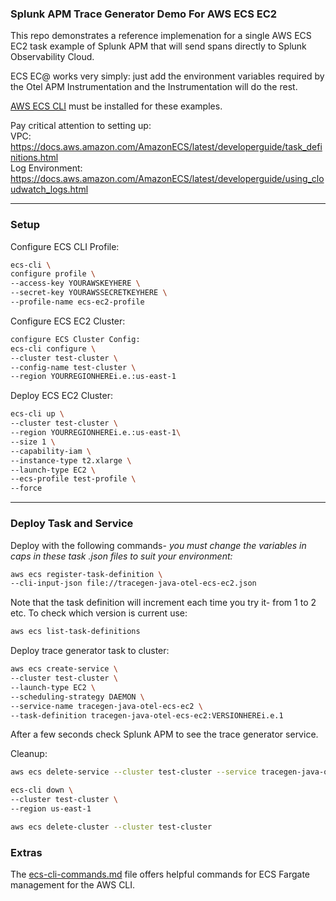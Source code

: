 ### Splunk APM Trace Generator Demo For AWS ECS EC2

This repo demonstrates a reference implemenation for a single AWS ECS EC2 task example of Splunk APM that will send spans directly to Splunk Observability Cloud.  

ECS EC@ works very simply: just add the environment variables required by the Otel APM Instrumentation and the Instrumentation will do the rest.

[AWS ECS CLI](https://docs.aws.amazon.com/AmazonECS/latest/developerguide/ECS_CLI.html) must be installed for these examples.

Pay critical attention to setting up:  
VPC: https://docs.aws.amazon.com/AmazonECS/latest/developerguide/task_definitions.html  
Log Environment: https://docs.aws.amazon.com/AmazonECS/latest/developerguide/using_cloudwatch_logs.html  

---
### Setup

Configure ECS CLI Profile:  
```bash
ecs-cli \
configure profile \
--access-key YOURAWSKEYHERE \
--secret-key YOURAWSSECRETKEYHERE \
--profile-name ecs-ec2-profile
```

Configure ECS EC2 Cluster:  
```bash
configure ECS Cluster Config:
ecs-cli configure \
--cluster test-cluster \
--config-name test-cluster \
--region YOURREGIONHEREi.e.:us-east-1
```

Deploy ECS EC2 Cluster:
```bash
ecs-cli up \
--cluster test-cluster \
--region YOURREGIONHEREi.e.:us-east-1\
--size 1 \
--capability-iam \
--instance-type t2.xlarge \
--launch-type EC2 \
--ecs-profile test-profile \
--force
```
---
### Deploy Task and Service

Deploy with the following commands- *you must change the variables in caps in these task .json files to suit your environment:*

```bash
aws ecs register-task-definition \
--cli-input-json file://tracegen-java-otel-ecs-ec2.json
```

Note that the task definition will increment each time you try it- from 1 to 2 etc. To check which version is current use:  
```bash
aws ecs list-task-definitions
```

Deploy trace generator task to cluster:

```bash
aws ecs create-service \
--cluster test-cluster \
--launch-type EC2 \
--scheduling-strategy DAEMON \
--service-name tracegen-java-otel-ecs-ec2 \
--task-definition tracegen-java-otel-ecs-ec2:VERSIONHEREi.e.1
```

After a few seconds check Splunk APM to see the trace generator service.

Cleanup:  
```bash
aws ecs delete-service --cluster test-cluster --service tracegen-java-otel-ecs-ec2 --force
```
```bash
ecs-cli down \
--cluster test-cluster \
--region us-east-1
```
```bash
aws ecs delete-cluster --cluster test-cluster
```

### Extras

The [ecs-cli-commands.md](./ecs-cli-commands.md) file offers helpful commands for ECS Fargate management for the AWS CLI.

